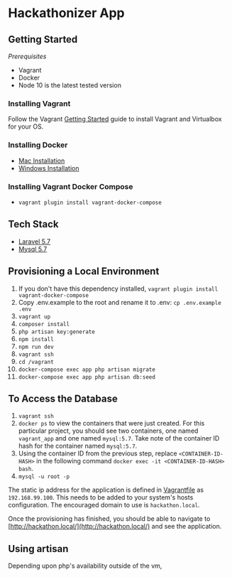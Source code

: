 # Hackathonizer App

## Getting Started

*Prerequisites*
- Vagrant
- Docker
- Node 10 is the latest tested version

### Installing Vagrant
Follow the Vagrant [Getting Started](https://www.vagrantup.com/intro/getting-started/) guide to install Vagrant and Virtualbox for your OS.

### Installing Docker
- [Mac Installation](https://docs.docker.com/docker-for-mac/install/)
- [Windows Installation](https://docs.docker.com/docker-for-windows/install/)

### Installing Vagrant Docker Compose
- `vagrant plugin install vagrant-docker-compose`

## Tech Stack
- [Laravel 5.7](https://laravel.com/docs/5.7/)
- [Mysql 5.7](https://dev.mysql.com/doc/refman/5.7/en/)

## Provisioning a Local Environment
1. If you don't have this dependency installed, `vagrant plugin install vagrant-docker-compose`
2. Copy .env.example to the root and rename it to .env: `cp .env.example .env`
3. `vagrant up`
4. `composer install`
5. `php artisan key:generate`
6. `npm install`
7. `npm run dev`
8. `vagrant ssh`
9. `cd /vagrant`
10. `docker-compose exec app php artisan migrate`
11. `docker-compose exec app php artisan db:seed`

## To Access the Database
1. `vagrant ssh`
2. `docker ps` to view the containers that were just created. For this particular project, you should see two containers, one named `vagrant_app` and one named `mysql:5.7`. Take note of the container ID hash for the container named `mysql:5.7`.
3. Using the container ID from the previous step, replace `<CONTAINER-ID-HASH>` in the following command `docker exec -it <CONTAINER-ID-HASH> bash`.
4. `mysql -u root -p`

The static ip address for the application is defined in [Vagrantfile](Vagranfile) as `192.168.99.100`. This needs to be added to your system's hosts configuration. The encouraged domain to use is `hackathon.local`.

Once the provisioning has finished, you should be able to navigate to [http://hackathon.local/](http://hackathon.local/) and see the application.

## Using artisan
Depending upon php's availability outside of the vm, 

